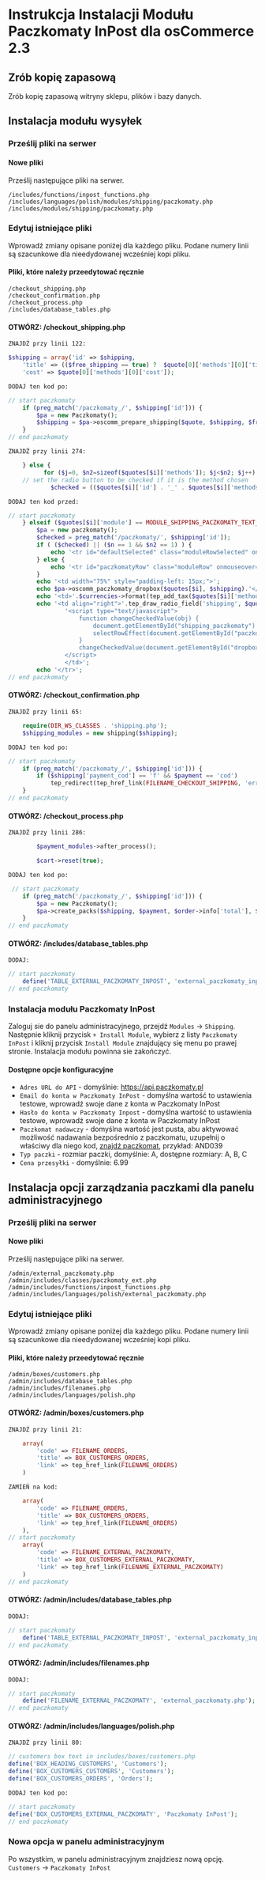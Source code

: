 # Instrukcja Instalacji Modułu Paczkomaty InPost dla osCommerce 2.3


## Zrób kopię zapasową
Zrób kopię zapasową witryny sklepu, plików i bazy danych.


## Instalacja modułu wysyłek

### Prześlij pliki na serwer

#### Nowe pliki
Prześlij następujące pliki na serwer.

    /includes/functions/inpost_functions.php
    /includes/languages/polish/modules/shipping/paczkomaty.php
    /includes/modules/shipping/paczkomaty.php

### Edytuj istniejące pliki
Wprowadź zmiany opisane poniżej dla każdego pliku. Podane numery linii są szacunkowe dla nieedydowanej wcześniej kopi pliku.

#### Pliki, które należy przeedytować ręcznie

    /checkout_shipping.php
    /checkout_confirmation.php
    /checkout_process.php
    /includes/database_tables.php

#### OTWÓRZ: /checkout_shipping.php

`ZNAJDŹ przy linii 122:`
```php
$shipping = array('id' => $shipping,
    'title' => (($free_shipping == true) ?  $quote[0]['methods'][0]['title'] : $quote[0]['module'] . ' (' . $quote[0]['methods'][0]['title'] . ')'),
    'cost' => $quote[0]['methods'][0]['cost']);
```

`DODAJ ten kod po:`
```php
// start paczkomaty
    if (preg_match('/paczkomaty_/', $shipping['id'])) {
        $pa = new Paczkomaty();
        $shipping = $pa->oscomm_prepare_shipping($quote, $shipping, $free_shipping);
    }
// end paczkomaty
```

`ZNAJDŹ przy linii 274:`
```php
    } else {
          for ($j=0, $n2=sizeof($quotes[$i]['methods']); $j<$n2; $j++) {
    // set the radio button to be checked if it is the method chosen
            $checked = (($quotes[$i]['id'] . '_' . $quotes[$i]['methods'][$j]['id'] == $shipping['id']) ? true : false);
```
`DODAJ ten kod przed:`
```php
// start paczkomaty
	} elseif ($quotes[$i]['module'] == MODULE_SHIPPING_PACZKOMATY_TEXT_TITLE) {
		$pa = new paczkomaty();
       	$checked = preg_match('/paczkomaty/', $shipping['id']);
		if ( ($checked) || ($n == 1 && $n2 == 1) ) {
			echo '<tr id="defaultSelected" class="moduleRowSelected" onmouseover="rowOverEffect(this)" onmouseout="rowOutEffect(this)" onclick="selectRowEffect(this, '.$radio_buttons.')">';
   		} else {
   			echo '<tr id="paczkomatyRow" class="moduleRow" onmouseover="rowOverEffect(this)" onmouseout="rowOutEffect(this)" onclick="selectRowEffect(this, '.$radio_buttons.')">';
   		}
   		echo '<td width="75%" style="padding-left: 15px;">';
   		echo $pa->oscomm_paczkomaty_dropbox($quotes[$i], $shipping).'</td>';
   		echo '<td>'.$currencies->format(tep_add_tax($quotes[$i]['methods'][0]['cost'], (isset($quotes[$i]['tax']) ? $quotes[$i]['tax'] : 0))).'</td>';
		echo '<td align="right">'.tep_draw_radio_field('shipping', $quotes[$i]['id'] . '_' . $quotes[$i]['methods'][0]['id'], $checked, 'id="shipping_paczkomaty"').
				'<script type="text/javascript">
					function changeCheckedValue(obj) {
						document.getElementById("shipping_paczkomaty").value = obj.options[obj.selectedIndex].value;
						selectRowEffect(document.getElementById("paczkomatyRow"), '.$radio_buttons.');
					}
					changeCheckedValue(document.getElementById("dropbox_paczkomaty"));
				</script>
	        	</td>';
		echo '</tr>';
// end paczkomaty
```

#### OTWÓRZ: /checkout_confirmation.php

`ZNAJDŹ przy linii 65:`
```php
    require(DIR_WS_CLASSES . 'shipping.php');
  	$shipping_modules = new shipping($shipping);
```

`DODAJ ten kod po:`
```php
// start paczkomaty
	if (preg_match('/paczkomaty_/', $shipping['id'])) {
		if ($shipping['payment_cod'] == 'f' && $payment == 'cod')
			tep_redirect(tep_href_link(FILENAME_CHECKOUT_SHIPPING, 'error_message='.MODULE_SHIPPING_PACZKOMATY_ERROR_UNAVAILABLE_COD, 'SSL'));
	}
// end paczkomaty
```

#### OTWÓRZ: /checkout_process.php

`ZNAJDŹ przy linii 286:`
```php
        $payment_modules->after_process();

    	$cart->reset(true);
```

`DODAJ ten kod po:`
```php
 // start paczkomaty
	if (preg_match('/paczkomaty_/', $shipping['id'])) {
		$pa = new Paczkomaty();
		$pa->create_packs($shipping, $payment, $order->info['total'], $insert_id);
	}
// end paczkomaty
```

#### OTWÓRZ: /includes/database_tables.php

`DODAJ:`
```php
// start paczkomaty
    define('TABLE_EXTERNAL_PACZKOMATY_INPOST', 'external_paczkomaty_inpost');
// end paczkomaty
```

### Instalacja modułu Paczkomaty InPost

Zaloguj sie do panelu administracyjnego, przejdź `Modules` -> `Shipping`. Następnie kliknij przycisk `+ Install Module`, wybierz z listy `Paczkomaty InPost` i kliknij przycisk `Install Module` znajdujący się menu po prawej stronie.
Instalacja modułu powinna sie zakończyć.

#### Dostępne opcje konfiguracyjne
*   `Adres URL do API` - domyślnie: https://api.paczkomaty.pl
*   `Email do konta w Paczkomaty InPost` - domyślna wartość to ustawienia testowe, wprowadź swoje dane z konta w Paczkomaty InPost
*   `Hasło do konta w Paczkomaty Inpost` - domyślna wartość to ustawienia testowe, wprowadź swoje dane z konta w Paczkomaty InPost
*   `Paczkomat nadawczy` - domyślna wartość jest pusta, abu aktywować możliwość nadawania bezpośrednio z paczkomatu, uzupełnij o właściwy dla niego kod, [znajdź paczkomat](http://www.paczkomaty.pl/znajdz_paczkomat,33.html), przykład: AND039
*   `Typ paczki` - rozmiar paczki, domyślnie: A, dostępne rozmiary: A, B, C
*   `Cena przesyłki` - domyślnie: 6.99


## Instalacja opcji zarządzania paczkami dla panelu administracyjnego

### Prześlij pliki na serwer

#### Nowe pliki
Prześlij następujące pliki na serwer.

    /admin/external_paczkomaty.php
    /admin/includes/classes/paczkomaty_ext.php
    /admin/includes/functions/inpost_functions.php
    /admin/includes/languages/polish/external_paczkomaty.php

### Edytuj istniejące pliki
Wprowadź zmiany opisane poniżej dla każdego pliku. Podane numery linii są szacunkowe dla nieedydowanej wcześniej kopi pliku.

#### Pliki, które należy przeedytować ręcznie

    /admin/boxes/customers.php
    /admin/includes/database_tables.php
    /admin/includes/filenames.php
    /admin/includes/languages/polish.php

#### OTWÓRZ: /admin/boxes/customers.php

`ZNAJDŹ przy linii 21:`
```php
    array(
        'code' => FILENAME_ORDERS,
        'title' => BOX_CUSTOMERS_ORDERS,
        'link' => tep_href_link(FILENAME_ORDERS)
    )
```

`ZAMIEŃ na kod:`
```php
    array(
        'code' => FILENAME_ORDERS,
        'title' => BOX_CUSTOMERS_ORDERS,
        'link' => tep_href_link(FILENAME_ORDERS)
    ),
// start paczkomaty
    array(
        'code' => FILENAME_EXTERNAL_PACZKOMATY,
        'title' => BOX_CUSTOMERS_EXTERNAL_PACZKOMATY,
        'link' => tep_href_link(FILENAME_EXTERNAL_PACZKOMATY)
    )
// end paczkomaty
```

#### OTWÓRZ: /admin/includes/database_tables.php

`DODAJ:`
```php
// start paczkomaty
    define('TABLE_EXTERNAL_PACZKOMATY_INPOST', 'external_paczkomaty_inpost');
// end paczkomaty
```

#### OTWÓRZ: /admin/includes/filenames.php

`DODAJ:`
```php
// start paczkomaty
    define('FILENAME_EXTERNAL_PACZKOMATY', 'external_paczkomaty.php');
// end paczkomaty
```
#### OTWÓRZ: /admin/includes/languages/polish.php

`ZNAJDŹ przy linii 80:`
```php
// customers box text in includes/boxes/customers.php
define('BOX_HEADING_CUSTOMERS', 'Customers');
define('BOX_CUSTOMERS_CUSTOMERS', 'Customers');
define('BOX_CUSTOMERS_ORDERS', 'Orders');
```

`DODAJ ten kod po:`
```php
// start paczkomaty
define('BOX_CUSTOMERS_EXTERNAL_PACZKOMATY', 'Paczkomaty InPost');
// end paczkomaty
```

### Nowa opcja w panelu administracyjnym
Po wszystkim, w panelu administracyjnym znajdziesz nową opcję. `Customers` -> `Paczkomaty InPost`